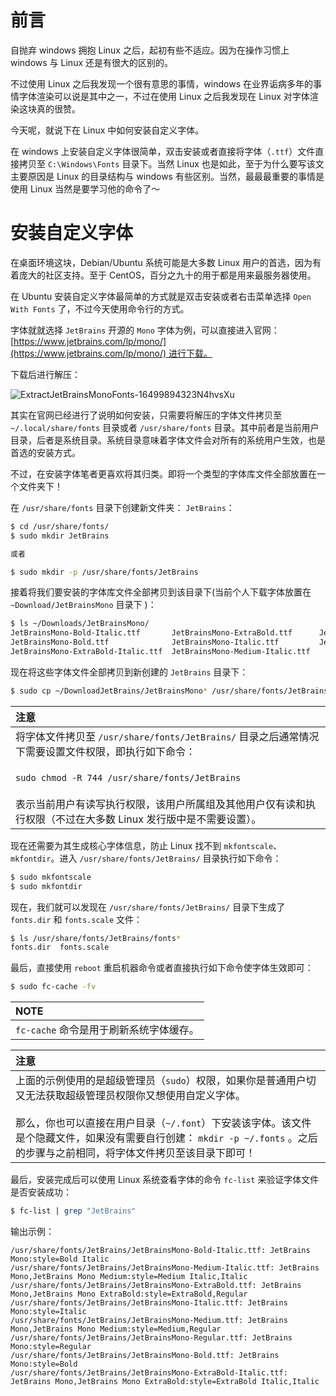 # 前言

自抛弃 windows 拥抱 Linux 之后，起初有些不适应。因为在操作习惯上 windows 与 Linux 还是有很大的区别的。

不过使用 Linux 之后我发现一个很有意思的事情，windows 在业界诟病多年的事情字体渲染可以说是其中之一，不过在使用 Linux 之后我发现在 Linux 对字体渲染这块真的很赞。

今天呢，就说下在 Linux 中如何安装自定义字体。

在 windows 上安装自定义字体很简单，双击安装或者直接将字体（`.ttf`）文件直接拷贝至 `C:\Windows\Fonts` 目录下。当然 Linux 也是如此，至于为什么要写该文主要原因是 Linux 的目录结构与 windows 有些区别。当然，最最最重要的事情是使用 Linux 当然是要学习他的命令了～

# 安装自定义字体

在桌面环境这块，Debian/Ubuntu 系统可能是大多数 Linux 用户的首选，因为有着庞大的社区支持。至于 CentOS，百分之九十的用于都是用来最服务器使用。

在 Ubuntu 安装自定义字体最简单的方式就是双击安装或者右击菜单选择 `Open With Fonts` 了，不过今天使用命令行的方式。

字体就就选择 `JetBrains` 开源的 `Mono` 字体为例，可以直接进入官网：[https://www.jetbrains.com/lp/mono/](https://www.jetbrains.com/lp/mono/) 进行下载。

下载后进行解压：

![ExtractJetBrainsMonoFonts-16499894323N4hvsXu](https://ituknown.org/linux-media/KnowledgeNotes/CustomFonts/ExtractJetBrainsMonoFonts-16499894323N4hvsXu.png)

其实在官网已经进行了说明如何安装，只需要将解压的字体文件拷贝至 `~/.local/share/fonts` 目录或者 `/usr/share/fonts` 目录。其中前者是当前用户目录，后者是系统目录。系统目录意味着字体文件会对所有的系统用户生效，也是首选的安装方式。

不过，在安装字体笔者更喜欢将其归类。即将一个类型的字体库文件全部放置在一个文件夹下！

在 `/usr/share/fonts` 目录下创建新文件夹： `JetBrains`：

```bash
$ cd /usr/share/fonts/
$ sudo mkdir JetBrains

或者

$ sudo mkdir -p /usr/share/fonts/JetBrains
```

接着将我们要安装的字体库文件全部拷贝到该目录下(当前个人下载字体放置在 `~Download/JetBrainsMono` 目录下 )：

```bash
$ ls ~/Downloads/JetBrainsMono/
JetBrainsMono-Bold-Italic.ttf       JetBrainsMono-ExtraBold.ttf      JetBrainsMono-Medium.ttf
JetBrainsMono-Bold.ttf              JetBrainsMono-Italic.ttf         JetBrainsMono-Regular.ttf
JetBrainsMono-ExtraBold-Italic.ttf  JetBrainsMono-Medium-Italic.ttf
```

现在将这些字体文件全部拷贝到新创建的 `JetBrains` 目录下：

```bash
$ sudo cp ~/DownloadJetBrains/JetBrainsMono* /usr/share/fonts/JetBrains/
```

|**注意**|
|:------|
|将字体文件拷贝至 `/usr/share/fonts/JetBrains/` 目录之后通常情况下需要设置文件权限，即执行如下命令：<br/><br/>`sudo chmod -R 744 /usr/share/fonts/JetBrains` <br/><br/>表示当前用户有读写执行权限，该用户所属组及其他用户仅有读和执行权限（不过在大多数 Linux 发行版中是不需要设置）。|


现在还需要为其生成核心字体信息，防止 Linux 找不到 `mkfontscale`、`mkfontdir`。进入 `/usr/share/fonts/JetBrains/` 目录执行如下命令：

```bash
$ sudo mkfontscale
$ sudo mkfontdir
```

现在，我们就可以发现在 `/usr/share/fonts/JetBrains/` 目录下生成了 `fonts.dir` 和 `fonts.scale` 文件： 

```bash
$ ls /usr/share/fonts/JetBrains/fonts*
fonts.dir  fonts.scale
```

最后，直接使用 `reboot` 重启机器命令或者直接执行如下命令使字体生效即可：

```bash
$ sudo fc-cache -fv
```

|**NOTE**|
|:-------|
|`fc-cache` 命令是用于刷新系统字体缓存。|


|**注意**|
|:------|
|上面的示例使用的是超级管理员（`sudo`）权限，如果你是普通用户切又无法获取超级管理员权限你又想使用自定义字体。<br/><br/>那么，你也可以直接在用户目录（`~/.font`）下安装该字体。该文件是个隐藏文件，如果没有需要自行创建： `mkdir -p ~/.fonts` 。之后的步骤与之前相同，将字体文件拷贝至该目录下即可！|

最后，安装完成后可以使用 Linux 系统查看字体的命令 `fc-list` 来验证字体文件是否安装成功：


```bash
$ fc-list | grep "JetBrains"
```

输出示例：

```
/usr/share/fonts/JetBrains/JetBrainsMono-Bold-Italic.ttf: JetBrains Mono:style=Bold Italic
/usr/share/fonts/JetBrains/JetBrainsMono-Medium-Italic.ttf: JetBrains Mono,JetBrains Mono Medium:style=Medium Italic,Italic
/usr/share/fonts/JetBrains/JetBrainsMono-ExtraBold.ttf: JetBrains Mono,JetBrains Mono ExtraBold:style=ExtraBold,Regular
/usr/share/fonts/JetBrains/JetBrainsMono-Italic.ttf: JetBrains Mono:style=Italic
/usr/share/fonts/JetBrains/JetBrainsMono-Medium.ttf: JetBrains Mono,JetBrains Mono Medium:style=Medium,Regular
/usr/share/fonts/JetBrains/JetBrainsMono-Regular.ttf: JetBrains Mono:style=Regular
/usr/share/fonts/JetBrains/JetBrainsMono-Bold.ttf: JetBrains Mono:style=Bold
/usr/share/fonts/JetBrains/JetBrainsMono-ExtraBold-Italic.ttf: JetBrains Mono,JetBrains Mono ExtraBold:style=ExtraBold Italic,Italic
```